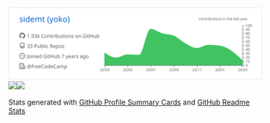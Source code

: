 <div>
  <div>
    <img width=620 src="https://raw.githubusercontent.com/sidemt/sidemt/main/profile-summary-card-output/github/0-profile-details.svg" />
  </div>
  <div>
    <img height=150 src="https://github-readme-stats-rust-mu.vercel.app/api?username=sidemt&theme=default" /><img height=150 src="https://github-readme-stats-rust-mu.vercel.app/api/top-langs/?username=sidemt&layout=compact&theme=default" />
  </div>
</div>

Stats generated with [GitHub Profile Summary Cards](https://github.com/vn7n24fzkq/github-profile-summary-cards) and [GitHub Readme Stats](https://github.com/anuraghazra/github-readme-stats)
